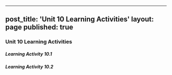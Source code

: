
---
post_title: 'Unit 10 Learning Activities'
layout: page
published: true
---
### Unit 10 Learning Activities

##### Learning Activity 10.1

##### Learning Activity 10.2



